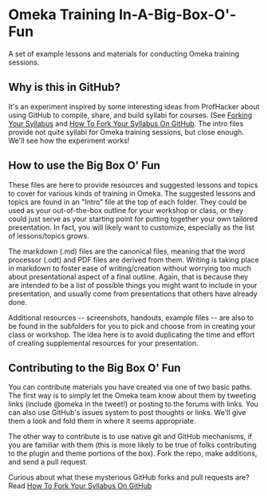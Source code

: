 # Omeka Training In-A-Big-Box-O'-Fun

A set of example lessons and materials for conducting Omeka training sessions.

## Why is this in GitHub?

It's an experiment inspired by some interesting ideas from ProfHacker about using GitHub to compile, share, and build syllabi for courses. (See [Forking Your Syllabus](http://chronicle.com/blogs/profhacker/forking-your-syllabus/39137) and [How To Fork Your Syllabus On GitHub](http://chronicle.com/blogs/profhacker/how-to-fork-a-syllabus-on-github/39447). The intro files provide not quite syllabi for Omeka training sessions, but close enough. We'll see how the experiment works!

## How to use the Big Box O' Fun

These files are here to provide resources and suggested lessons and topics to cover for various kinds of training in Omeka. The suggested lessons and topics are found in an "Intro" file at the top of each folder. They could be used as your out-of-the-box outline for your workshop or class, or they could just serve as your starting point for putting together your own tailored presentation. In fact, you will likely want to customize, especially as the list of lessons/topics grows.

The markdown (.md) files are the canonical files, meaning that the word processor (.odt) and PDF files are derived from them. Writing is taking place in markdown to foster ease of writing/creation without worrying too much about presentational aspect of a final outline. Again, that is because they are intended to be a list of possible things you might want to include in your presentation, and usually come from presentations that others have already done.

Additional resources -- screenshots, handouts, example files -- are also to be found in the subfolders for you to pick and choose from in creating your class or workshop. The idea here is to avoid duplicating the time and effort of creating supplemental resources for your presentation.

## Contributing to the Big Box O' Fun

You can contribute materials you have created via one of two basic paths. The first way is to simply let the Omeka team know about them by tweeting links (include @omeka in the tweet!) or posting to the forums with links. You can also use GitHub's issues system to post thoughts or links. We'll give them a look and fold them in where it seems appropriate.

The other way to contribute is to use native git and GitHub mechanisms, if you are familiar with them (this is more likely to be true of folks contributing to the plugin and theme portions of the box). Fork the repo, make additions, and send a pull request.

Curious about what these mysterious GitHub forks and pull requests are? Read [How To Fork Your Syllabus On GitHub](http://chronicle.com/blogs/profhacker/how-to-fork-a-syllabus-on-github/39447)


